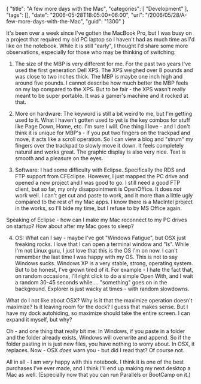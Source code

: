 {
	"title": "A few more days with the Mac",
	"categories": [
		"Development"
	],
	"tags": [],
	"date": "2006-05-28T18:05:00+06:00",
	"url": "/2006/05/28/A-few-more-days-with-the-Mac",
	"guid": "1300"
}

It's been over a week since I've gotten the MacBook Pro, but I was busy on a project that required my old PC laptop so I haven't had as much time as I'd like on the notebook. While it is still "early", I thought I'd share some more observations, especially for those who may be thinking of switching:
<!--more-->
1) The size of the MBP is very different for me. For the past two years I've used the first generation Dell XPS. The XPS weighed over 8 pounds and was close to two inches thick. The MBP is maybe one inch high and around five pounds. I cannot describe how much better the MBP feels on my lap compared to the XPS. But to be fair - the XPS wasn't really meant to be super portable. It was a gamer's machine and it rocked at that. 

2) More on hardware: The keyword is still a bit weird to me, but I'm getting used to it. What I haven't gotten used to yet is the key combos for stuff like Page Down, Home, etc. I'm sure I will. One thing I love - and I don't think it is unique for MBP's - if you put two fingers on the trackpad and move, it acts like a scroll operation. So I can view a blog and "strum" my fingers over the trackpad to slowly move it down. It feels completely natural and works great. The graphic display is also very nice. Text is smooth and a pleasure on the eyes.

3) Software: I had some difficulty with Eclipse. Specifically the RDS and FTP support from CFEclipse. However, I just mapped the PC drive and opened a new project and I was good to go. I still need a good FTP client, but so far, my only disappointment is OpenOffice. It does <i>not</i> work well. I can't get cut and paste to work, and  it more than a little ugly compared to the rest of my Mac apps. I know there is a MacIntel project in the works, so I'll bide my time, but I refuse to by MS Office again. 

Speaking of Eclipse - how can I make my Mac reconnect to my PC drives on startup? How about after my Mac goes to sleep?

4) OS: What can I say - maybe I've got "Windows Fatigue", but OSX just freaking rocks. I love that I can open a terminal window and "ls". While I'm not Linux guru, I just love that this is the OS I'm on now. I can't remember the last time I was happy with my OS. This is not to say Windows sucks. Windows XP is a very stable, strong, operating system. But to be honest, I've grown tired of it. For example - I hate the fact that, on random occasions, I'll right click to do a simple Open With, and I wait a random 30-45 seconds while.... "something" goes on in the background. Explorer is just wacky at times - with random slowdowns. 

What do I not like about OSX? Why is it that the maximize operation doesn't maximize? Is it leaving room for the dock? I guess that makes sense. But I have my dock autohiding, so maximize should take the entire screen. I can expand it myself, but why?

Oh - and one thing that really bit me: In Windows, if you paste in a folder and the folder already exists, Windows will overwrite and append. So if the folder pasting in is just new files, you have nothing to worry about. In OSX, it replaces. Now - OSX <i>does</i> warn you - but did I read that? Of course not. 

All in all - I am <i>very</i> happy with this notebook. I think it is one of the best purchases I've ever made, and I think I'll end up making my next desktop a Mac as well. (Especially now that you can run Parallels or BootCamp on it.)